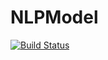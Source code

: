 # NLPModel

[![Build Status](https://travis-ci.org/dpo/NLPModel.jl.svg?branch=master)](https://travis-ci.org/dpo/NLPModel.jl)

